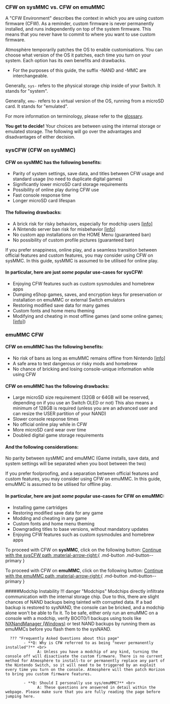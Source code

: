 ### **CFW on sysMMC vs. CFW on emuMMC**

A "CFW Environment" describes the context in which you are using custom firmware (CFW).
As a reminder, custom firmware is never permanently installed, and runs independently on top of the system firmware. This means that you never have to commit to where you want to use custom firmware.

Atmosphère temporarily patches the OS to enable customisations. You can choose what version of the OS it patches, each time you turn on your system. Each option has its own benefits and drawbacks.

 - For the purposes of this guide, the suffix -NAND and -MMC are interchangeable.

Generally, `sys-` refers to the physical storage chip inside of your Switch. It stands for "system".

Generally, `emu-` refers to a virtual version of the OS, running from a microSD card. It stands for "emulated".

For more information on terminology, please refer to the [glossary](../../extras/glossary.md).

**You get to decide!** Your choices are between using the internal storage or emulated storage. The following will go over the advantages and disadvantages of either decision.

### **sysCFW (CFW on sysMMC)**
#### **CFW on sysMMC has the following benefits:**

* Parity of system settings, save data, and titles between CFW usage and standard usage (no need to duplicate digital games)
* Significantly lower microSD card storage requirements
* Possibility of online play during CFW use
* Fast console response time
* Longer microSD card lifespan


#### **The following drawbacks:**

* A brick risk for risky behaviors, especially for modchip users [[info]](#modchip-instability)
* A Nintendo server ban risk for misbehavior [[info]](https://nx.eiphax.tech/ban.html)
* No custom app installations on the HOME Menu (guaranteed ban)
* No possibility of custom profile pictures (guaranteed ban)

If you prefer snappiness, online play, and a seamless transition between official features and custom features, you may consider using CFW on sysMMC. In this guide, sysMMC is assumed to be utilised for online play.

#### **In particular, here are just *some* popular use-cases for sysCFW:**

* Enjoying CFW features such as custom sysmodules and homebrew apps
* Dumping eShop games, saves, and encryption keys for preservation or installation on emuMMC or external Switch emulators
* Restoring modified save data for many games
* Custom fonts and home menu theming
* Modifying and cheating in most offline games (and some online games; [[info]](../../extras/cheats.md))



### **emuMMC CFW**
#### **CFW on emuMMC has the following benefits:**

* No risk of bans as long as emuMMC remains offline from Nintendo [[info]](../../extras/img/ban.png)
* A safe area to test dangerous or risky mods and homebrew
* No chance of bricking and losing console-unique information while using CFW

#### **CFW on emuMMC has the following drawbacks:**

* Large microSD size requirement (32GB or 64GB will be reserved, depending on if you use an Switch OLED or not)
 This also means a minimum of 128GB is required (unless you are an advanced user and can resize the USER partition of your NAND)
* Slower console response times
* No official online play while in CFW
* More microSD card wear over time
* Doubled digital game storage requirements <link to dumping digital games>

#### **And the following considerations:**
No parity between sysMMC and emuMMC (Game installs, save data, and system settings will be separated when you boot between the two)

If you prefer foolproofing, and a separation between official features and custom features, you may consider using CFW on emuMMC. In this guide, emuMMC is assumed to be utilised for offline play.

#### **In particular, here are just *some* popular use-cases for CFW on emuMMC:**

* Installing game cartridges
* Restoring modified save data for any game
* Modding and cheating in any game
* Custom fonts and home menu theming
* Downgrading titles to base versions, without mandatory updates
* Enjoying CFW features such as custom sysmodules and homebrew apps

To proceed with CFW on **sysMMC**, click on the following button:
[Continue with the sysCFW path :material-arrow-right:](../all/partitioning_sd_syscfw.md){ .md-button .md-button--primary }

To proceed with CFW on **emuMMC**, click on the following button:
[Continue with the emuMMC path :material-arrow-right:](../all/partitioning_sd.md){ .md-button .md-button--primary }

#####Modchip Instability
!!! danger "Modchips"
      Modchips directly infiltrate communication with the internal storage chip. Due to this, there are slight chances of NAND backups being tainted with corrupted data. If a bad backup is restored to sysNAND, the console can be bricked, and a modchip alone won't be able to fix it. To be safe, either only run an emuMMC on a console with a modchip, verify BOOT0/1 backups using tools like [NXNandManager (Windows)](https://github.com/eliboa/NxNandManager) or test NAND backups by running them as emuMMCs before you flash them to the sysNAND.

      ??? "Frequently Asked Questions about this page"
            - **Q: Why is CFW referred to as being "never permanently installed"?** <br>
                  A: Unless you have a modchip of any kind, turning the console off will disactivate the custom firmware. There is no current method for Atmosphère to install-to or permanently replace any part of the Nintendo Switch, so it will need to be triggered by an exploit every time you turn on the console. Atmosphère will then patch Horizon to bring you custom firmware features.

            - **Q: Should I personally use sys/emuMMC?** <br>
                  A: These questions are answered in detail within the webpage. Please make sure that you are fully reading the page before jumping here.

                  
